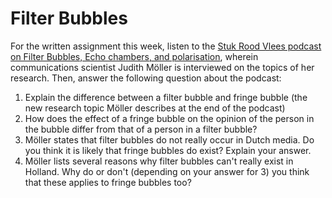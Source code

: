 # Filter Bubbles

For the written assignment this week, listen to the
[Stuk Rood Vlees podcast on Filter Bubbles, Echo chambers, and
polarisation](https://soundcloud.com/stukroodvlees/aflevering-51-filterbubbels-echokamers-en-polarisatie-met-judith-moller),
wherein communications scientist Judith Möller is interviewed on the topics of
her research. Then, answer the following question about the podcast:

1. Explain the difference between a filter bubble and fringe bubble (the new
research topic Möller describes at the end of the podcast)
2. How does the effect of a fringe bubble on the opinion of the person in the
bubble differ from that of a person in a filter bubble?
3. Möller states that filter bubbles do not really occur in Dutch media. Do you
think it is likely that fringe bubbles do exist? Explain your answer.
4. Möller lists several reasons why filter bubbles can't really exist in
Holland. Why do or don't (depending on your answer for 3) you think that these
applies to fringe bubbles too?

